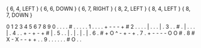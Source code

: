 { 6, 4, LEFT }
{ 6, 6, DOWN }
{ 6, 7, RIGHT }
{ 8, 2, LEFT }
{ 8, 4, LEFT }
{ 8, 7, DOWN }

  0 1 2 3 4 5 6 7 8 9
0 . . . . # . . . . .
1 . . . . + - - - + #
2 . . . . | . . . | .
3 . . # . | . . . | .
4 . . + - + - + # | .
5 . . | . | . | . | .
6 . # + O ^ - + - + .
7 . + - - - - O O # .
8 # X - X - - + + . .
9 . . . . . . # O . .
